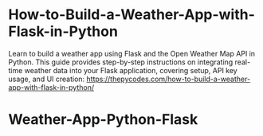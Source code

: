 # How-to-Build-a-Weather-App-with-Flask-in-Python
Learn to build a weather app using Flask and the Open Weather Map API in Python. This guide provides step-by-step instructions on integrating real-time weather data into your Flask application, covering setup, API key usage, and UI creation:
https://thepycodes.com/how-to-build-a-weather-app-with-flask-in-python/
# Weather-App-Python-Flask
